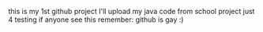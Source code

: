 this is my 1st github project
I'll upload my java code from school project just 4 testing
if anyone see this 
remember: 
github is gay
:)
